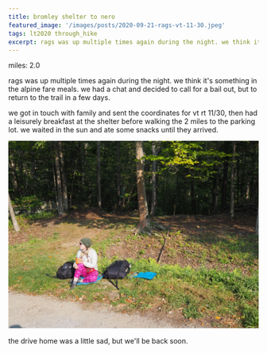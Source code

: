 ```yaml
---
title: bromley shelter to nero
featured_image: '/images/posts/2020-09-21-rags-vt-11-30.jpeg'
tags: lt2020 through_hike
excerpt: rags was up multiple times again during the night. we think it's something in the alpine fare meals. we had a chat and decided to call for a bail out, but to return to the trail in a few days.
---
```


miles: 2.0

rags was up multiple times again during the night. we think it's something in the alpine fare meals. we had a chat and decided to call for a bail out, but to return to the trail in a few days.

we got in touch with family and sent the coordinates for vt rt 11/30, then had a leisurely breakfast at the shelter before walking the 2 miles to the parking lot. we waited in the sun and ate some snacks until they arrived.

![rags vt 11/30](/images/posts/2020-09-21-rags-vt-11-30.jpeg)

the drive home was a little sad, but we'll be back soon.
